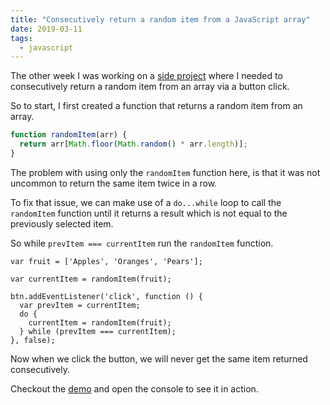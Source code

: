 ```yaml
---
title: "Consecutively return a random item from a JavaScript array"
date: 2019-03-11
tags:
  - javascript
---
```

The other week I was working on a [side project](https://github.com/alexcarpenter/standup-starter) where I needed to consecutively return a random item from an array via a button click.

So to start, I first created a function that returns a random item from an array.

```js
function randomItem(arr) {
  return arr[Math.floor(Math.random() * arr.length)];
}
```

The problem with using only the `randomItem` function here, is that it was not uncommon to return the same item twice in a row.

To fix that issue, we can make use of a `do...while` loop to call the `randomItem` function until it returns a result which is not equal to the previously selected item.

So while `prevItem === currentItem` run the `randomItem` function.

```js/5-8
var fruit = ['Apples', 'Oranges', 'Pears'];

var currentItem = randomItem(fruit);

btn.addEventListener('click', function () {
  var prevItem = currentItem;
  do {
    currentItem = randomItem(fruit);
  } while (prevItem === currentItem);
}, false);
```

Now when we click the button, we will never get the same item returned consecutively.

Checkout the [demo](https://codepen.io/alexcarpenter/pen/QoMKNv?editors=1011) and open the console to see it in action.